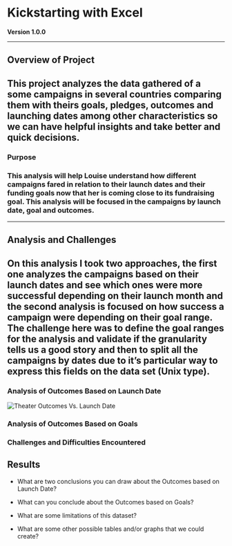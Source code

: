 # Kickstarting with Excel

**Version 1.0.0**

---

## Overview of Project
## This project analyzes the data gathered of a some campaigns in several countries comparing them with theirs goals, pledges, outcomes and launching dates among other characteristics so we can have helpful insights and take better and quick decisions.

### Purpose
### This analysis will help Louise understand how different campaigns fared in relation to their launch dates and their funding goals now that her is coming close to its fundraising goal. This analysis will be focused in the campaigns by launch date, goal and outcomes. 

---

## Analysis and Challenges
## On this analysis I took two approaches, the first one analyzes the campaigns based on their launch dates and see which ones were more successful depending on their launch month and the second analysis is focused on how success a campaign were depending on their goal range. The challenge here was to define the goal ranges for the analysis and validate if the granularity tells us a good story and then to split all the campaigns by dates due to it’s particular way to express this fields on the data set (Unix type).

### Analysis of Outcomes Based on Launch Date
![Theater Outcomes Vs. Launch Date](kickstarter-analysis/Challenge_1/Resources/Theater_Outcomes_vs_Launch.png)

### Analysis of Outcomes Based on Goals

### Challenges and Difficulties Encountered

## Results

* What are two conclusions you can draw about the Outcomes based on Launch Date?

* What can you conclude about the Outcomes based on Goals?

* What are some limitations of this dataset?

* What are some other possible tables and/or graphs that we could create?
